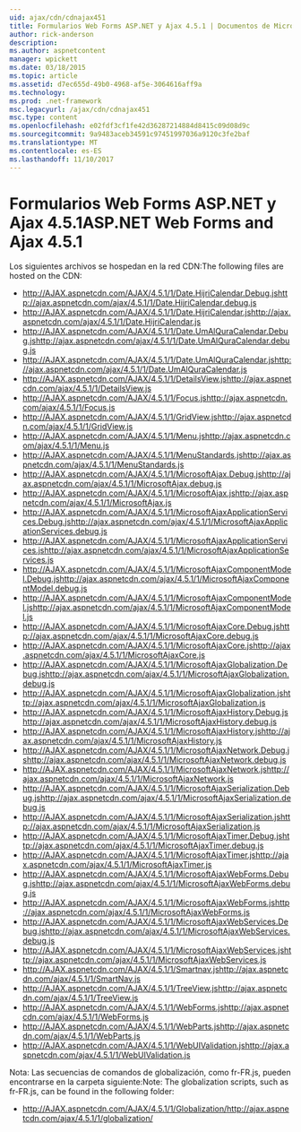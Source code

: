 ```yaml
---
uid: ajax/cdn/cdnajax451
title: Formularios Web Forms ASP.NET y Ajax 4.5.1 | Documentos de Microsoft
author: rick-anderson
description: 
ms.author: aspnetcontent
manager: wpickett
ms.date: 03/18/2015
ms.topic: article
ms.assetid: d7ec655d-49b0-4968-af5e-3064616aff9a
ms.technology: 
ms.prod: .net-framework
msc.legacyurl: /ajax/cdn/cdnajax451
msc.type: content
ms.openlocfilehash: e02fdf3cf1fe42d36287214884d8415c09d08d9c
ms.sourcegitcommit: 9a9483aceb34591c97451997036a9120c3fe2baf
ms.translationtype: MT
ms.contentlocale: es-ES
ms.lasthandoff: 11/10/2017
---
```

<a name="aspnet-web-forms-and-ajax-451"></a><span data-ttu-id="ca6db-102">Formularios Web Forms ASP.NET y Ajax 4.5.1</span><span class="sxs-lookup"><span data-stu-id="ca6db-102">ASP.NET Web Forms and Ajax 4.5.1</span></span>
====================
<span data-ttu-id="ca6db-103">Los siguientes archivos se hospedan en la red CDN:</span><span class="sxs-lookup"><span data-stu-id="ca6db-103">The following files are hosted on the CDN:</span></span>

- <span data-ttu-id="ca6db-104">http://AJAX.aspnetcdn.com/AJAX/4.5.1/1/Date.HijriCalendar.Debug.js</span><span class="sxs-lookup"><span data-stu-id="ca6db-104">http://ajax.aspnetcdn.com/ajax/4.5.1/1/Date.HijriCalendar.debug.js</span></span>
- <span data-ttu-id="ca6db-105">http://AJAX.aspnetcdn.com/AJAX/4.5.1/1/Date.HijriCalendar.js</span><span class="sxs-lookup"><span data-stu-id="ca6db-105">http://ajax.aspnetcdn.com/ajax/4.5.1/1/Date.HijriCalendar.js</span></span>
- <span data-ttu-id="ca6db-106">http://AJAX.aspnetcdn.com/AJAX/4.5.1/1/Date.UmAlQuraCalendar.Debug.js</span><span class="sxs-lookup"><span data-stu-id="ca6db-106">http://ajax.aspnetcdn.com/ajax/4.5.1/1/Date.UmAlQuraCalendar.debug.js</span></span>
- <span data-ttu-id="ca6db-107">http://AJAX.aspnetcdn.com/AJAX/4.5.1/1/Date.UmAlQuraCalendar.js</span><span class="sxs-lookup"><span data-stu-id="ca6db-107">http://ajax.aspnetcdn.com/ajax/4.5.1/1/Date.UmAlQuraCalendar.js</span></span>
- <span data-ttu-id="ca6db-108">http://AJAX.aspnetcdn.com/AJAX/4.5.1/1/DetailsView.js</span><span class="sxs-lookup"><span data-stu-id="ca6db-108">http://ajax.aspnetcdn.com/ajax/4.5.1/1/DetailsView.js</span></span>
- <span data-ttu-id="ca6db-109">http://AJAX.aspnetcdn.com/AJAX/4.5.1/1/Focus.js</span><span class="sxs-lookup"><span data-stu-id="ca6db-109">http://ajax.aspnetcdn.com/ajax/4.5.1/1/Focus.js</span></span>
- <span data-ttu-id="ca6db-110">http://AJAX.aspnetcdn.com/AJAX/4.5.1/1/GridView.js</span><span class="sxs-lookup"><span data-stu-id="ca6db-110">http://ajax.aspnetcdn.com/ajax/4.5.1/1/GridView.js</span></span>
- <span data-ttu-id="ca6db-111">http://AJAX.aspnetcdn.com/AJAX/4.5.1/1/Menu.js</span><span class="sxs-lookup"><span data-stu-id="ca6db-111">http://ajax.aspnetcdn.com/ajax/4.5.1/1/Menu.js</span></span>
- <span data-ttu-id="ca6db-112">http://AJAX.aspnetcdn.com/AJAX/4.5.1/1/MenuStandards.js</span><span class="sxs-lookup"><span data-stu-id="ca6db-112">http://ajax.aspnetcdn.com/ajax/4.5.1/1/MenuStandards.js</span></span>
- <span data-ttu-id="ca6db-113">http://AJAX.aspnetcdn.com/AJAX/4.5.1/1/MicrosoftAjax.Debug.js</span><span class="sxs-lookup"><span data-stu-id="ca6db-113">http://ajax.aspnetcdn.com/ajax/4.5.1/1/MicrosoftAjax.debug.js</span></span>
- <span data-ttu-id="ca6db-114">http://AJAX.aspnetcdn.com/AJAX/4.5.1/1/MicrosoftAjax.js</span><span class="sxs-lookup"><span data-stu-id="ca6db-114">http://ajax.aspnetcdn.com/ajax/4.5.1/1/MicrosoftAjax.js</span></span>
- <span data-ttu-id="ca6db-115">http://AJAX.aspnetcdn.com/AJAX/4.5.1/1/MicrosoftAjaxApplicationServices.Debug.js</span><span class="sxs-lookup"><span data-stu-id="ca6db-115">http://ajax.aspnetcdn.com/ajax/4.5.1/1/MicrosoftAjaxApplicationServices.debug.js</span></span>
- <span data-ttu-id="ca6db-116">http://AJAX.aspnetcdn.com/AJAX/4.5.1/1/MicrosoftAjaxApplicationServices.js</span><span class="sxs-lookup"><span data-stu-id="ca6db-116">http://ajax.aspnetcdn.com/ajax/4.5.1/1/MicrosoftAjaxApplicationServices.js</span></span>
- <span data-ttu-id="ca6db-117">http://AJAX.aspnetcdn.com/AJAX/4.5.1/1/MicrosoftAjaxComponentModel.Debug.js</span><span class="sxs-lookup"><span data-stu-id="ca6db-117">http://ajax.aspnetcdn.com/ajax/4.5.1/1/MicrosoftAjaxComponentModel.debug.js</span></span>
- <span data-ttu-id="ca6db-118">http://AJAX.aspnetcdn.com/AJAX/4.5.1/1/MicrosoftAjaxComponentModel.js</span><span class="sxs-lookup"><span data-stu-id="ca6db-118">http://ajax.aspnetcdn.com/ajax/4.5.1/1/MicrosoftAjaxComponentModel.js</span></span>
- <span data-ttu-id="ca6db-119">http://AJAX.aspnetcdn.com/AJAX/4.5.1/1/MicrosoftAjaxCore.Debug.js</span><span class="sxs-lookup"><span data-stu-id="ca6db-119">http://ajax.aspnetcdn.com/ajax/4.5.1/1/MicrosoftAjaxCore.debug.js</span></span>
- <span data-ttu-id="ca6db-120">http://AJAX.aspnetcdn.com/AJAX/4.5.1/1/MicrosoftAjaxCore.js</span><span class="sxs-lookup"><span data-stu-id="ca6db-120">http://ajax.aspnetcdn.com/ajax/4.5.1/1/MicrosoftAjaxCore.js</span></span>
- <span data-ttu-id="ca6db-121">http://AJAX.aspnetcdn.com/AJAX/4.5.1/1/MicrosoftAjaxGlobalization.Debug.js</span><span class="sxs-lookup"><span data-stu-id="ca6db-121">http://ajax.aspnetcdn.com/ajax/4.5.1/1/MicrosoftAjaxGlobalization.debug.js</span></span>
- <span data-ttu-id="ca6db-122">http://AJAX.aspnetcdn.com/AJAX/4.5.1/1/MicrosoftAjaxGlobalization.js</span><span class="sxs-lookup"><span data-stu-id="ca6db-122">http://ajax.aspnetcdn.com/ajax/4.5.1/1/MicrosoftAjaxGlobalization.js</span></span>
- <span data-ttu-id="ca6db-123">http://AJAX.aspnetcdn.com/AJAX/4.5.1/1/MicrosoftAjaxHistory.Debug.js</span><span class="sxs-lookup"><span data-stu-id="ca6db-123">http://ajax.aspnetcdn.com/ajax/4.5.1/1/MicrosoftAjaxHistory.debug.js</span></span>
- <span data-ttu-id="ca6db-124">http://AJAX.aspnetcdn.com/AJAX/4.5.1/1/MicrosoftAjaxHistory.js</span><span class="sxs-lookup"><span data-stu-id="ca6db-124">http://ajax.aspnetcdn.com/ajax/4.5.1/1/MicrosoftAjaxHistory.js</span></span>
- <span data-ttu-id="ca6db-125">http://AJAX.aspnetcdn.com/AJAX/4.5.1/1/MicrosoftAjaxNetwork.Debug.js</span><span class="sxs-lookup"><span data-stu-id="ca6db-125">http://ajax.aspnetcdn.com/ajax/4.5.1/1/MicrosoftAjaxNetwork.debug.js</span></span>
- <span data-ttu-id="ca6db-126">http://AJAX.aspnetcdn.com/AJAX/4.5.1/1/MicrosoftAjaxNetwork.js</span><span class="sxs-lookup"><span data-stu-id="ca6db-126">http://ajax.aspnetcdn.com/ajax/4.5.1/1/MicrosoftAjaxNetwork.js</span></span>
- <span data-ttu-id="ca6db-127">http://AJAX.aspnetcdn.com/AJAX/4.5.1/1/MicrosoftAjaxSerialization.Debug.js</span><span class="sxs-lookup"><span data-stu-id="ca6db-127">http://ajax.aspnetcdn.com/ajax/4.5.1/1/MicrosoftAjaxSerialization.debug.js</span></span>
- <span data-ttu-id="ca6db-128">http://AJAX.aspnetcdn.com/AJAX/4.5.1/1/MicrosoftAjaxSerialization.js</span><span class="sxs-lookup"><span data-stu-id="ca6db-128">http://ajax.aspnetcdn.com/ajax/4.5.1/1/MicrosoftAjaxSerialization.js</span></span>
- <span data-ttu-id="ca6db-129">http://AJAX.aspnetcdn.com/AJAX/4.5.1/1/MicrosoftAjaxTimer.Debug.js</span><span class="sxs-lookup"><span data-stu-id="ca6db-129">http://ajax.aspnetcdn.com/ajax/4.5.1/1/MicrosoftAjaxTimer.debug.js</span></span>
- <span data-ttu-id="ca6db-130">http://AJAX.aspnetcdn.com/AJAX/4.5.1/1/MicrosoftAjaxTimer.js</span><span class="sxs-lookup"><span data-stu-id="ca6db-130">http://ajax.aspnetcdn.com/ajax/4.5.1/1/MicrosoftAjaxTimer.js</span></span>
- <span data-ttu-id="ca6db-131">http://AJAX.aspnetcdn.com/AJAX/4.5.1/1/MicrosoftAjaxWebForms.Debug.js</span><span class="sxs-lookup"><span data-stu-id="ca6db-131">http://ajax.aspnetcdn.com/ajax/4.5.1/1/MicrosoftAjaxWebForms.debug.js</span></span>
- <span data-ttu-id="ca6db-132">http://AJAX.aspnetcdn.com/AJAX/4.5.1/1/MicrosoftAjaxWebForms.js</span><span class="sxs-lookup"><span data-stu-id="ca6db-132">http://ajax.aspnetcdn.com/ajax/4.5.1/1/MicrosoftAjaxWebForms.js</span></span>
- <span data-ttu-id="ca6db-133">http://AJAX.aspnetcdn.com/AJAX/4.5.1/1/MicrosoftAjaxWebServices.Debug.js</span><span class="sxs-lookup"><span data-stu-id="ca6db-133">http://ajax.aspnetcdn.com/ajax/4.5.1/1/MicrosoftAjaxWebServices.debug.js</span></span>
- <span data-ttu-id="ca6db-134">http://AJAX.aspnetcdn.com/AJAX/4.5.1/1/MicrosoftAjaxWebServices.js</span><span class="sxs-lookup"><span data-stu-id="ca6db-134">http://ajax.aspnetcdn.com/ajax/4.5.1/1/MicrosoftAjaxWebServices.js</span></span>
- <span data-ttu-id="ca6db-135">http://AJAX.aspnetcdn.com/AJAX/4.5.1/1/Smartnav.js</span><span class="sxs-lookup"><span data-stu-id="ca6db-135">http://ajax.aspnetcdn.com/ajax/4.5.1/1/SmartNav.js</span></span>
- <span data-ttu-id="ca6db-136">http://AJAX.aspnetcdn.com/AJAX/4.5.1/1/TreeView.js</span><span class="sxs-lookup"><span data-stu-id="ca6db-136">http://ajax.aspnetcdn.com/ajax/4.5.1/1/TreeView.js</span></span>
- <span data-ttu-id="ca6db-137">http://AJAX.aspnetcdn.com/AJAX/4.5.1/1/WebForms.js</span><span class="sxs-lookup"><span data-stu-id="ca6db-137">http://ajax.aspnetcdn.com/ajax/4.5.1/1/WebForms.js</span></span>
- <span data-ttu-id="ca6db-138">http://AJAX.aspnetcdn.com/AJAX/4.5.1/1/WebParts.js</span><span class="sxs-lookup"><span data-stu-id="ca6db-138">http://ajax.aspnetcdn.com/ajax/4.5.1/1/WebParts.js</span></span>
- <span data-ttu-id="ca6db-139">http://AJAX.aspnetcdn.com/AJAX/4.5.1/1/WebUIValidation.js</span><span class="sxs-lookup"><span data-stu-id="ca6db-139">http://ajax.aspnetcdn.com/ajax/4.5.1/1/WebUIValidation.js</span></span>

<span data-ttu-id="ca6db-140">Nota: Las secuencias de comandos de globalización, como fr-FR.js, pueden encontrarse en la carpeta siguiente:</span><span class="sxs-lookup"><span data-stu-id="ca6db-140">Note: The globalization scripts, such as fr-FR.js, can be found in the following folder:</span></span>

- <span data-ttu-id="ca6db-141">http://AJAX.aspnetcdn.com/AJAX/4.5.1/1/Globalization/</span><span class="sxs-lookup"><span data-stu-id="ca6db-141">http://ajax.aspnetcdn.com/ajax/4.5.1/1/globalization/</span></span>
